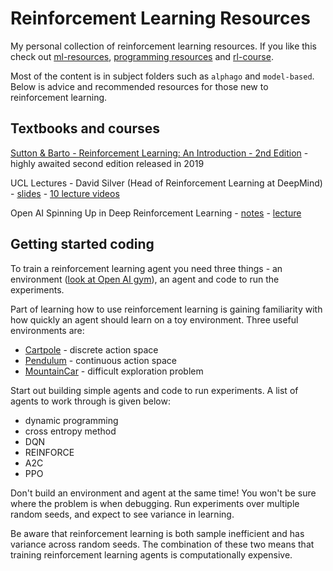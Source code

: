 # Reinforcement Learning Resources

My personal collection of reinforcement learning resources.  If you like this check out [ml-resources](https://github.com/ADGEfficiency/ml-resources), [programming resources](https://github.com/ADGEfficiency/programming-resources) and [rl-course](https://github.com/ADGEfficiency/rl-course).

Most of the content is in subject folders such as `alphago` and `model-based`.  Below is advice and recommended resources for those new to reinforcement learning.

## Textbooks and courses

[Sutton & Barto - Reinforcement Learning: An Introduction - 2nd Edition](http://incompleteideas.net/book/the-book-2nd.html) - highly awaited second edition released in 2019

UCL Lectures - David Silver (Head of Reinforcement Learning at DeepMind) - [slides](https://github.com/ADGEfficiency/rl-resources/tree/master/courses/Silver-UCL-lectures) - [10 lecture videos](https://www.youtube.com/watch?v=2pWv7GOvuf0)

Open AI Spinning Up in Deep Reinforcement Learning - [notes](https://spinningup.openai.com/en/latest/) - [lecture](https://www.youtube.com/watch?v=fdY7dt3ijgY)

## Getting started coding

To train a reinforcement learning agent you need three things - an environment ([look at Open AI gym](https://gym.openai.com/)), an agent and code to run the experiments.

Part of learning how to use reinforcement learning is gaining familiarity with how quickly an agent should learn on a toy environment.  Three useful environments are:
- [Cartpole](https://gym.openai.com/envs/CartPole-v0/) - discrete action space
- [Pendulum](https://gym.openai.com/envs/Pendulum-v0/) - continuous action space
- [MountainCar](https://gym.openai.com/envs/MountainCar-v0/) - difficult exploration problem

Start out building simple agents and code to run experiments.  A list of agents to work through is given below:
- dynamic programming
- cross entropy method
- DQN
- REINFORCE
- A2C
- PPO

Don't build an environment and agent at the same time!  You won't be sure where the problem is when debugging.  Run experiments over multiple random seeds, and expect to see variance in learning.

Be aware that reinforcement learning is both sample inefficient and has variance across random seeds.  The combination of these two means that training reinforcement learning agents is computationally expensive.
